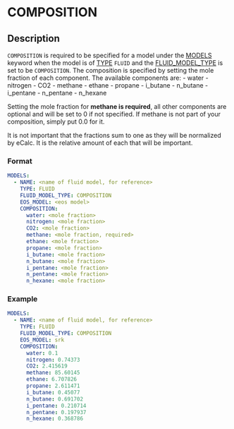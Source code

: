 # COMPOSITION

## Description

`COMPOSITION` is required to be specified for a model under the [MODELS](/about/references/keywords/MODELS.md) keyword
when the model is of [TYPE](/about/references/keywords/TYPE.md) `FLUID` and the [FLUID_MODEL_TYPE](/about/references/keywords/FLUID_MODEL_TYPE.md) is set to be `COMPOSITION`.
The composition is specified by setting the mole fraction of each component. The available components are:
      - water
      - nitrogen
      - CO2
      - methane
      - ethane
      - propane
      - i_butane
      - n_butane
      - i_pentane
      - n_pentane
      - n_hexane

Setting the mole fraction for **methane is required**, all other components are optional and will be set to 0 if
not specified. If methane is not part of your composition, simply put 0.0 for it.

It is not important that the fractions sum to one as they will be normalized by eCalc. It is the relative amount of
each that will be important.

### Format
~~~~~~~~yaml
MODELS:
  - NAME: <name of fluid model, for reference>
    TYPE: FLUID
    FLUID_MODEL_TYPE: COMPOSITION
    EOS_MODEL: <eos model>
    COMPOSITION:
      water: <mole fraction>
      nitrogen: <mole fraction>
      CO2: <mole fraction>
      methane: <mole fraction, required>
      ethane: <mole fraction>
      propane: <mole fraction>
      i_butane: <mole fraction>
      n_butane: <mole fraction>
      i_pentane: <mole fraction>
      n_pentane: <mole fraction>
      n_hexane: <mole fraction>
~~~~~~~~

### Example
~~~~~~~~yaml
MODELS:
  - NAME: <name of fluid model, for reference>
    TYPE: FLUID
    FLUID_MODEL_TYPE: COMPOSITION
    EOS_MODEL: srk
    COMPOSITION:
      water: 0.1
      nitrogen: 0.74373
      CO2: 2.415619
      methane: 85.60145
      ethane: 6.707826
      propane: 2.611471
      i_butane: 0.45077
      n_butane: 0.691702
      i_pentane: 0.210714
      n_pentane: 0.197937
      n_hexane: 0.368786
~~~~~~~~
